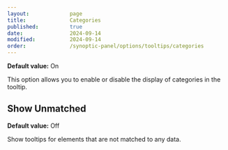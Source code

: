 ```yaml
---
layout:             page
title:              Categories
published:          true
date:               2024-09-14
modified:           2024-09-14
order:              /synoptic-panel/options/tooltips/categories
---
```

**Default value:** On

This option allows you to enable or disable the display of categories in the tooltip.

## Show Unmatched

**Default value:** Off

Show tooltips for elements that are not matched to any data.